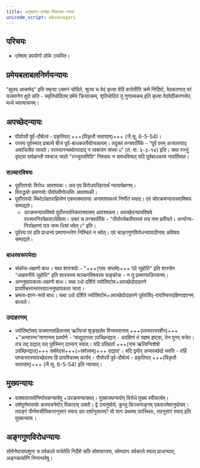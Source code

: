 ```yaml
---
title: अनुष्ठान-सन्देह-निवारक-न्यायः
unicode_script: devanagari
---
```


## परिचयः
- एतेषाम् उपयोगो लोके ऽप्यस्ति।

## प्रमेयबलाबलनिर्णयन्यायः 
"क्षुतय् आचामेद्" इति स्मृत्या ऽचमनं चोदिते, श्रुत्या च वेदं कृत्वा वेदिं करोतीति क्रमे निर्दिष्टे, वेदकरणात् परं यजमानेन क्षुते सति -  स्मृतिचोदितम् प्रमेयं क्रियात्कम्, शृतिचोदितं तु गुणात्मकम् इति कृत्वा वेदवेदीकरणयोर् मध्ये भवत्याचनम्।

## अपच्छेदन्यायः
- पौर्वापर्ये पूर्व-दौर्बल्यं - प्रकृतिवत् +++(विकृतौ सतायाम्)+++ (जै.सू. 6-5-54)।
- परस्य पूर्वस्मात् प्राबल्ये बीजं पूर्व-बाधकतयैवोत्पन्नत्वम्। तदुक्तं तन्त्रवार्तिके - “पूर्वं परम् अजातत्वाद् अबाधित्वैव जायते। परस्यानन्यथोत्पादाद् न त्वबाधेन संभवः॥" (तं. वा. ३-३-१४) इति। यथा रज्जुं दृष्ट्वा सर्पभ्रान्तौ पश्चाज् जातो "रज्जुरयमिति" निश्चयः न समभविष्यत् यदि पूर्वबाधकत्वं नावर्तिष्यत।

### सञ्चारविषयः
- पूर्वोत्तरयोः विरोधः आवश्यकः। अत एव विरोधपरिहारार्थं न्यायापेक्षणम्। 
- विरुद्धयोः प्रमाणयोः पौर्वापर्येणोत्पत्तिः आवश्यकी।
- पूर्वोत्तरयोः मिथोऽपेक्षाराहित्येन एकवाक्यतायाः अनावश्यकत्वं निर्णीतं स्यात्। एवं चोपक्रमन्यायस्याविषयः सम्पद्यते।
    - उपक्रमन्यायविषये पूर्वोत्तरयोरेकवाक्यत्वम् आवश्यकम्। अपच्छेदन्यायविषये परस्परनिरपेक्षताऽपेक्षिता। उक्तं च तन्त्रवार्तिके - "पौर्वापर्यबलीयस्त्वं तत्र नाम प्रतीयते। अन्योन्य-निरपेक्षाणां यत्र जन्म धियां भवेत्॥" इति।
- पूर्वस्य परं प्रति प्राधान्यं प्रमाणान्तरेण निश्चितं न भवेत्। एवं चाङ्गगुणविरोधन्यायादीनाम् अविषयः सम्पद्यते।


### बाधस्वरूपभेदाः
- संकोच-लक्षणो बाधः। यथा शास्त्रयोः - "+++(गावः सप्तमे)+++ पदे जुहोति" इति शास्त्रेण "आहवनीये जुहोति" इति शास्त्रस्य सञ्चारविषयस्य सङ्कोचः - न तु प्रामाण्यान्निरसनम्। 
- अननुष्ठापकत्व-लक्षणो बाधः। यथा ऽधो दर्शिते ज्योतिष्टोम+अपच्छेदोदाहरणे प्रायश्चित्तान्तरस्याऽननुष्ठापकता जाता। 
- भ्रमत्व-ज्ञान-रूपो बाधः। यथा ऽधो दर्शिते ज्योतिष्टोम+अपच्छेदोदाहरणे पूर्ववर्तिप्-रायश्चित्तदक्षिणाज्ञानम् बाध्यते।

### उदाहरणम्
- ज्योतिष्टोमय् यजमानसहितानाम् ऋत्विजां शृङ्खलेव विन्यस्तानाम् +++(परस्परस्पर्शेन)+++ +"अन्वारम्भ"माणानाम् प्रसर्पणे - ‘याद्युद्गाता ऽपच्छिन्द्यात् - अदक्षिणं तं यज्ञम् इष्ट्वा, तेन पुनर् यजेत। तत्र तद् दद्यात् यत् पूर्वस्मिन् दास्यन् स्यात्। यदि प्रतिहर्ता +++(नाम ऋत्विग्विशेषो ऽपच्छिन्द्यात्)+++ सर्ववेदसं+++(=सर्वस्वम्)+++ दद्यात्'। यदि द्वयोर् अप्यपच्छेदो भवति - तर्हि पश्चात्तरस्यापच्छेदस्य हि प्रायश्चित्तम् कार्यम् - पौर्वापर्ये पूर्व-दौर्बल्यं - प्रकृतिवत् +++(विकृतौ सतायाम्)+++ (जै.सू. 6-5-54) इति न्यायात्। 

## मुख्यन्यायः
- वाक्यतात्पर्यनिर्णायकन्यायेषु +उपक्रमन्यायवत्। मुख्यजघन्ययोर् विरोधे मुख्यं स्वीकार्यम्।
- दर्शपूर्णमासयोः कस्यचनेष्टेर् विकाराव् उक्तौ। द्वे ऽप्यनुष्ठेये, कुन्तु किञ्चनाङ्गम् एकवारमेवानुष्ठेयम्। तदङ्गं पौर्णमासीविकारानुसारं स्यात् उत दर्शानुसारम्? यो यागः प्रथमम् उपस्थितः, तदनुसारं स्याद् इति मुख्यन्यायः।

## अङ्गगुणविरोधन्यायः
सोमेनेष्ट्यापशुना च पर्वकाले यजेतेति निर्देशे सति सोमयागस्य, सोमयागः पर्वकाले स्यात् प्राधान्यात्, अङ्गकार्याणि निनान्तरेषु।